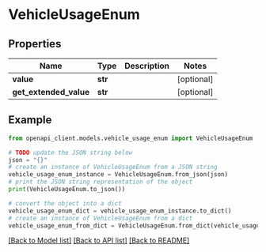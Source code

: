 # VehicleUsageEnum


## Properties

Name | Type | Description | Notes
------------ | ------------- | ------------- | -------------
**value** | **str** |  | [optional] 
**get_extended_value** | **str** |  | [optional] 

## Example

```python
from openapi_client.models.vehicle_usage_enum import VehicleUsageEnum

# TODO update the JSON string below
json = "{}"
# create an instance of VehicleUsageEnum from a JSON string
vehicle_usage_enum_instance = VehicleUsageEnum.from_json(json)
# print the JSON string representation of the object
print(VehicleUsageEnum.to_json())

# convert the object into a dict
vehicle_usage_enum_dict = vehicle_usage_enum_instance.to_dict()
# create an instance of VehicleUsageEnum from a dict
vehicle_usage_enum_from_dict = VehicleUsageEnum.from_dict(vehicle_usage_enum_dict)
```
[[Back to Model list]](../README.md#documentation-for-models) [[Back to API list]](../README.md#documentation-for-api-endpoints) [[Back to README]](../README.md)


